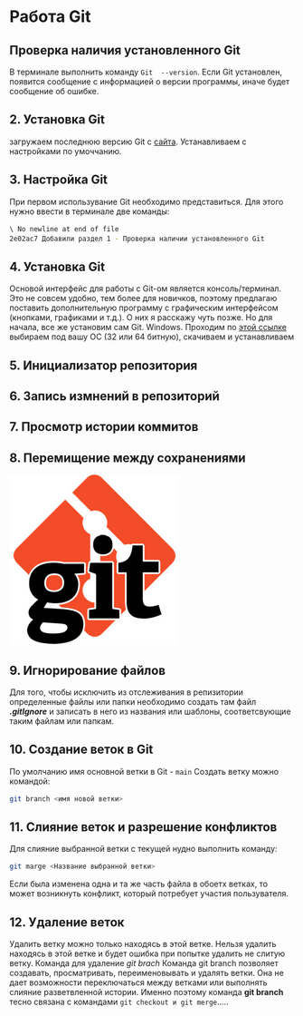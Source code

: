 # Работа Git
## Проверка наличия установленного Git 
В терминале выполнить команду `Git  --version`. Если Git установлен, появится сообщение с информацией о версии программы, иначе будет сообщение об ошибке.
## 2. Установка Git 
загружаем последнюю версию Git с [сайта](https://git-scm.com/). Устанавливаем с настройками по умоччанию.  
## 3. Настройка Git 
При первом использувание Git необходимо представиться. Для этого нужно ввести в терминале две команды: 
```Bash
\ No newline at end of file
2e02ac7 Добавили раздел 1 - Проверка наличии установленного Git
```
## 4. Установка Git 
Основой интерфейс для работы с Git-ом является консоль/терминал. Это не совсем удобно, тем более для новичков, поэтому предлагаю поставить дополнительную программу с графическим интерфейсом (кнопками, графиками и т.д.). О них я расскажу чуть позже.
Но для начала, все же установим сам Git.
Windows. Проходим по [этой ссылке](https://github.com/git-for-windows/git/releases/download/v2.42.0.windows.2/Git-2.42.0.2-64-bit.exe) выбираем под вашу ОС (32 или 64 битную), скачиваем и устанавливаем
## 5. Инициализатор репозитория 
## 6. Запись измнений в репозиторий 
## 7. Просмотр истории коммитов 
## 8. Перемищение между сохранениями 
![logo](55e4c75510c933abb382390fbd9501c6.jpg)
## 9. Игнорирование файлов
Для того, чтобы исключить из отслеживания в репизитории определенные файлы или папки необходимо создать там файл ***.gitIgnore*** и записать в него из названия или шаблоны, соответсвующие таким файлам или папкам.

## 10. Создание веток в Git 
 По умолчанию имя основной ветки в Git - `main`
Создать ветку можно командой:
```Bash
git branch <имя новой ветки>
```
## 11. Слияние веток и разрешение конфликтов
Для слияние выбранной ветки с текущей нудно выполнить команду:
```Bash
git marge <Название выбранной ветки>
```
Если была изменена одна и та же часть файла в обоетх ветках, то может возникнуть конфликт, который потребует участия пользувателя.  
## 12. Удаление веток 
Удалить ветку можно только находясь в этой ветке. Нельзя  удалить находясь в этой ветке и будет ошибка при попытке удалить не слитую ветку. Команда для удаление *git brach*
Команда git branch позволяет создавать, просматривать, переименовывать и удалять ветки. Она не дает возможности переключаться между ветками или выполнять слияние разветвленной истории. Именно поэтому команда **git branch** тесно связана с командами `git checkout и git merge`.....
